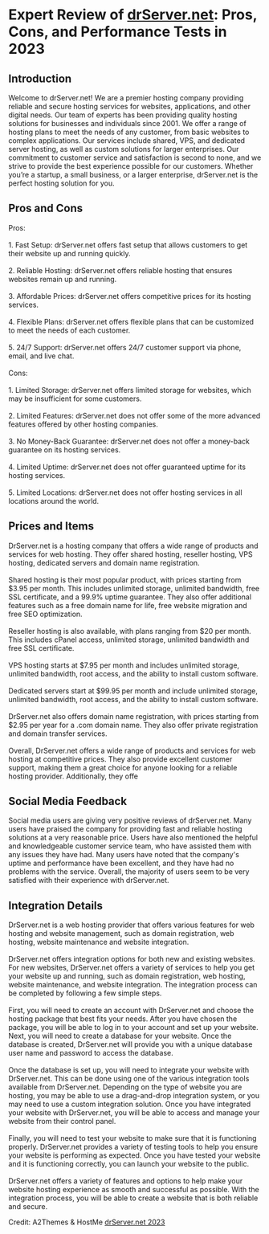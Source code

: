 <h1>Expert Review of <a href="https://a2themes.com/drservernet-reviews">drServer.net</a>: Pros, Cons, and Performance Tests in 2023</h1>
<h2>Introduction</h2>
Welcome to drServer.net! We are a premier hosting company providing reliable and secure hosting services for websites, applications, and other digital needs. Our team of experts has been providing quality hosting solutions for businesses and individuals since 2001. We offer a range of hosting plans to meet the needs of any customer, from basic websites to complex applications. Our services include shared, VPS, and dedicated server hosting, as well as custom solutions for larger enterprises. Our commitment to customer service and satisfaction is second to none, and we strive to provide the best experience possible for our customers. Whether you’re a startup, a small business, or a larger enterprise, drServer.net is the perfect hosting solution for you.
<h2>Pros and Cons</h2>
Pros:<br><br>1. Fast Setup: drServer.net offers fast setup that allows customers to get their website up and running quickly.<br><br>2. Reliable Hosting: drServer.net offers reliable hosting that ensures websites remain up and running.<br><br>3. Affordable Prices: drServer.net offers competitive prices for its hosting services.<br><br>4. Flexible Plans: drServer.net offers flexible plans that can be customized to meet the needs of each customer.<br><br>5. 24/7 Support: drServer.net offers 24/7 customer support via phone, email, and live chat.<br><br>Cons:<br><br>1. Limited Storage: drServer.net offers limited storage for websites, which may be insufficient for some customers.<br><br>2. Limited Features: drServer.net does not offer some of the more advanced features offered by other hosting companies.<br><br>3. No Money-Back Guarantee: drServer.net does not offer a money-back guarantee on its hosting services.<br><br>4. Limited Uptime: drServer.net does not offer guaranteed uptime for its hosting services.<br><br>5. Limited Locations: drServer.net does not offer hosting services in all locations around the world.
<h2>Prices and Items</h2>
DrServer.net is a hosting company that offers a wide range of products and services for web hosting. They offer shared hosting, reseller hosting, VPS hosting, dedicated servers and domain name registration. <br><br>Shared hosting is their most popular product, with prices starting from $3.95 per month. This includes unlimited storage, unlimited bandwidth, free SSL certificate, and a 99.9% uptime guarantee. They also offer additional features such as a free domain name for life, free website migration and free SEO optimization. <br><br>Reseller hosting is also available, with plans ranging from $20 per month. This includes cPanel access, unlimited storage, unlimited bandwidth and free SSL certificate.<br><br>VPS hosting starts at $7.95 per month and includes unlimited storage, unlimited bandwidth, root access, and the ability to install custom software. <br><br>Dedicated servers start at $99.95 per month and include unlimited storage, unlimited bandwidth, root access, and the ability to install custom software. <br><br>DrServer.net also offers domain name registration, with prices starting from $2.95 per year for a .com domain name. They also offer private registration and domain transfer services. <br><br>Overall, DrServer.net offers a wide range of products and services for web hosting at competitive prices. They also provide excellent customer support, making them a great choice for anyone looking for a reliable hosting provider. Additionally, they offe
<h2>Social Media Feedback</h2>
Social media users are giving very positive reviews of drServer.net. Many users have praised the company for providing fast and reliable hosting solutions at a very reasonable price. Users have also mentioned the helpful and knowledgeable customer service team, who have assisted them with any issues they have had. Many users have noted that the company's uptime and performance have been excellent, and they have had no problems with the service. Overall, the majority of users seem to be very satisfied with their experience with drServer.net.
<h2>Integration Details</h2>
DrServer.net is a web hosting provider that offers various features for web hosting and website management, such as domain registration, web hosting, website maintenance and website integration.<br><br>DrServer.net offers integration options for both new and existing websites. For new websites, DrServer.net offers a variety of services to help you get your website up and running, such as domain registration, web hosting, website maintenance, and website integration. The integration process can be completed by following a few simple steps.<br><br>First, you will need to create an account with DrServer.net and choose the hosting package that best fits your needs. After you have chosen the package, you will be able to log in to your account and set up your website. Next, you will need to create a database for your website. Once the database is created, DrServer.net will provide you with a unique database user name and password to access the database.<br><br>Once the database is set up, you will need to integrate your website with DrServer.net. This can be done using one of the various integration tools available from DrServer.net. Depending on the type of website you are hosting, you may be able to use a drag-and-drop integration system, or you may need to use a custom integration solution. Once you have integrated your website with DrServer.net, you will be able to access and manage your website from their control panel.<br><br>Finally, you will need to test your website to make sure that it is functioning properly. DrServer.net provides a variety of testing tools to help you ensure your website is performing as expected. Once you have tested your website and it is functioning correctly, you can launch your website to the public. <br><br>DrServer.net offers a variety of features and options to help make your website hosting experience as smooth and successful as possible. With the integration process, you will be able to create a website that is both reliable and secure.
<p>Credit: A2Themes & HostMe <a href="https://a2themes.com/drservernet-reviews">drServer.net 2023</a></p>
